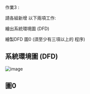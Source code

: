 作業3 : 

請各組新增 以下兩項工作:

繪出系統環境圖 (DFD)

繪製DFD 圖0 (須至少有三項以上的 程序)

## 系統環境圖 (DFD)

![image](https://user-images.githubusercontent.com/113970010/206192029-12a5f0f5-4437-45f9-8d4a-f36e14bdd05d.png)


## 圖0

